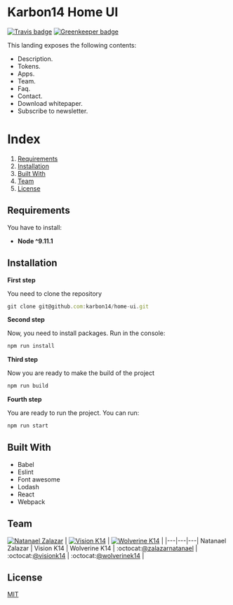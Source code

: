 # Karbon14 Home UI
[![Travis badge](https://travis-ci.org/karbon14/home-ui.svg?branch=master)](https://travis-ci.org/karbon14/crowdsale-home-ui)
[![Greenkeeper badge](https://badges.greenkeeper.io/karbon14/home-ui.svg)](https://greenkeeper.io/)

This landing exposes the following contents:

- Description.
- Tokens.
- Apps.
- Team.
- Faq.
- Contact.
- Download whitepaper.
- Subscribe to newsletter.

# Index

1. [Requirements](#requirements)  
2. [Installation](#installation)
3. [Built With](#built-with)
4. [Team](#team)
5. [License](#license)

## Requirements
You have to install:

- **Node ^9.11.1**

## Installation

**First step**

You need to clone the repository

```js
git clone git@github.com:karbon14/home-ui.git
```

**Second step**

Now, you need to install packages. Run in the console:

```cmd
npm run install
```


**Third step**

Now you are ready to make the build of the project

```cmd
npm run build
```

**Fourth step**

You are ready to run the project. You can run:

```cmd
npm run start
```

## Built With
- Babel
- Eslint
- Font awesome
- Lodash
- React
- Webpack

## Team

[![Natanael Zalazar](https://avatars.githubusercontent.com/u/11928153?s=64)](https://github.com/zalazarnatanael)  |
[![Vision K14](https://avatars3.githubusercontent.com/u/41881618?s=64)](https://github.com/visionk14) |
[![Wolverine K14](https://avatars3.githubusercontent.com/u/41843272?s=64)](https://github.com/wolverinek14) |
|---|---|---|
Natanael Zalazar | Vision K14 | Wolverine K14 |
:octocat:[@zalazarnatanael](https://github.com/zalazarnatanael) | :octocat:[@visionk14](https://github.com/visionk14) | :octocat:[@wolverinek14](https://github.com/wolverinek14) |

## License
[MIT](https://github.com/karbon14/home-ui/blob/master/.github/LICENSE)
